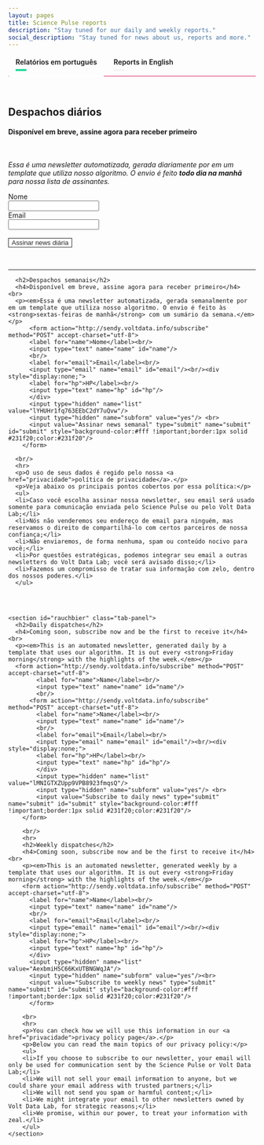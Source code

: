```yaml
---
layout: pages
title: Science Pulse reports
description: "Stay tuned for our daily and weekly reports."
social_description: "Stay tuned for news about us, reports and more."
---
```


<div class="tabset">
  <!-- Tab 1 -->
  <input type="radio" name="tabset" id="tab1" aria-controls="pt" checked>
  <label for="tab1">Relatórios em português</label>
  <!-- Tab 2 -->
  <input type="radio" name="tabset" id="tab2" aria-controls="en">
  <label for="tab2">Reports in English</label>

  <div class="tab-panels">
    <section id="marzen" class="tab-panel">
      <h2>Despachos diários</h2>
      <h4>Disponível em breve, assine agora para receber primeiro</h4> <br>
      <p><em>Essa é uma newsletter automatizada, gerada diariamente por em um template que utiliza nosso algoritmo. O envio é feito <strong>todo dia na manhã</strong> para nossa lista de assinantes.</em></p>
      <form action="http://sendy.voltdata.info/subscribe" method="POST" accept-charset="utf-8">
	<label for="name">Nome</label><br/>
	<input type="text" name="name" id="name"/>
	<br/>
	<label for="email">Email</label><br/>
	<input type="email" name="email" id="email"/><br/><div style="display:none;">
	<label for="hp">HP</label><br/>
	<input type="text" name="hp" id="hp"/>
	</div>
	<input type="hidden" name="list" value="sD763KrVjKu94WXNws4KSxTA"/>
	<input type="hidden" name="subform" value="yes"/><br>
	<input value="Assinar news diária" type="submit" name="submit" id="submit" style="background-color:#fff !important;border:1px solid #231f20;color:#231f20"/>
</form>
      <br/>
      <hr>

      <h2>Despachos semanais</h2>
      <h4>Disponível em breve, assine agora para receber primeiro</h4> <br>
      <p><em>Essa é uma newsletter automatizada, gerada semanalmente por em um template que utiliza nosso algoritmo. O envio é feito às <strong>sextas-feiras de manhã</strong> com um sumário da semana.</em></p>
          <form action="http://sendy.voltdata.info/subscribe" method="POST" accept-charset="utf-8">
          <label for="name">Nome</label><br/>
          <input type="text" name="name" id="name"/>
          <br/>
          <label for="email">Email</label><br/>
          <input type="email" name="email" id="email"/><br/><div style="display:none;">
          <label for="hp">HP</label><br/>
          <input type="text" name="hp" id="hp"/>
          </div>
          <input type="hidden" name="list" value="lYHUHr1fq763EEbC2dY7uQvw"/>
          <input type="hidden" name="subform" value="yes"/> <br>
          <input value="Assinar news semanal" type="submit" name="submit" id="submit" style="background-color:#fff !important;border:1px solid #231f20;color:#231f20"/>
        </form>

      <br/>
      <hr>
      <p>O uso de seus dados é regido pelo nossa <a href="privacidade">política de privacidade</a>.</p>
      <p>Veja abaixo os principais pontos cobertos por essa política:</p>
      <ul>
      <li>Caso você escolha assinar nossa newsletter, seu email será usado somente para comunicação enviada pelo Science Pulse ou pelo Volt Data Lab;</li>
      <li>Nós não venderemos seu endereço de email para ninguém, mas reservamos o direito de compartilhá-lo com certos parceiros de nossa confiança;</li>
      <li>Não enviaremos, de forma nenhuma, spam ou conteúdo nocivo para você;</li>
      <li>Por questões estratégicas, podemos integrar seu email a outras newsletters do Volt Data Lab; você será avisado disso;</li>
      <li>Fazemos um compromisso de tratar sua informação com zelo, dentro dos nossos poderes.</li>
      </ul>
  </section>


    <section id="rauchbier" class="tab-panel">
      <h2>Daily dispatches</h2>
      <h4>Coming soon, subscribe now and be the first to receive it</h4><br>
      <p><em>This is an automated newsletter, generated daily by a template that uses our algorithm. It is out every <strong>Friday morning</strong> with the highlights of the week.</em></p>
      <form action="http://sendy.voltdata.info/subscribe" method="POST" accept-charset="utf-8">
        	<label for="name">Name</label><br/>
        	<input type="text" name="name" id="name"/>
        	<br/>
          <form action="http://sendy.voltdata.info/subscribe" method="POST" accept-charset="utf-8">
          	<label for="name">Name</label><br/>
          	<input type="text" name="name" id="name"/>
          	<br/>
          	<label for="email">Email</label><br/>
          	<input type="email" name="email" id="email"/><br/><div style="display:none;">
          	<label for="hp">HP</label><br/>
          	<input type="text" name="hp" id="hp"/>
          	</div>
          	<input type="hidden" name="list" value="lMNIGTXZUpp9VPB8923fmqsQ"/>
          	<input type="hidden" name="subform" value="yes"/> <br>
          	<input value="Subscribe to daily news" type="submit" name="submit" id="submit" style="background-color:#fff !important;border:1px solid #231f20;color:#231f20"/>
        </form>

        <br/>
        <hr>
        <h2>Weekly dispatches</h2>
        <h4>Coming soon, subscribe now and be the first to receive it</h4><br>
        <p><em>This is an automated newsletter, generated weekly by a template that uses our algorithm. It is out every <strong>Friday morning</strong> with the highlights of the week.</em></p>
        <form action="http://sendy.voltdata.info/subscribe" method="POST" accept-charset="utf-8">
          <label for="name">Name</label><br/>
          <input type="text" name="name" id="name"/>
          <br/>
          <label for="email">Email</label><br/>
          <input type="email" name="email" id="email"/><br/><div style="display:none;">
          <label for="hp">HP</label><br/>
          <input type="text" name="hp" id="hp"/>
          </div>
          <input type="hidden" name="list" value="AexbmiH5C66KxUTBNGWqJA"/>
          <input type="hidden" name="subform" value="yes"/><br>
          <input value="Subscribe to weekly news" type="submit" name="submit" id="submit" style="background-color:#fff !important;border:1px solid #231f20;color:#231f20"/>
          </form>

        <br>
        <hr>
        <p>You can check how we will use this information in our <a href="privacidade">privacy policy page</a>.</p>
        <p>Below you can read the main topics of our privacy policy:</p>
        <ul>
        <li>If you choose to subscribe to our newsletter, your email will only be used for communication sent by the Science Pulse or Volt Data Lab;</li>
        <li>We will not sell your email information to anyone, but we could share your email address with trusted partners;</li>
        <li>We will not send you spam or harmful content;</li>
        <li>We might integrate your email to other newsletters owned by Volt Data Lab, for strategic reasons;</li>
        <li>We promise, within our power, to treat your information with zeal.</li>
        </ul>
    </section>
  </div>

</div>

<style>
.tabset > input[type="radio"] {
  position: absolute;
  left: -200vw;
}

.tabset .tab-panel {
  display: none;
}

.tabset > input:first-child:checked ~ .tab-panels > .tab-panel:first-child,
.tabset > input:nth-child(3):checked ~ .tab-panels > .tab-panel:nth-child(2),
.tabset > input:nth-child(5):checked ~ .tab-panels > .tab-panel:nth-child(3),
.tabset > input:nth-child(7):checked ~ .tab-panels > .tab-panel:nth-child(4),
.tabset > input:nth-child(9):checked ~ .tab-panels > .tab-panel:nth-child(5),
.tabset > input:nth-child(11):checked ~ .tab-panels > .tab-panel:nth-child(6) {
  display: block;
}

.tabset > label {
  position: relative;
  display: inline-block;
  max-width: 210px;
  padding: 5px 15px 20px;
  border: 0px solid transparent;
  border-bottom: 0;
  cursor: pointer;
  border-radius: 3px;
  font-weight: 600;
}

.tabset > label::after {
  content: "";
  position: absolute;
  left: 15px;
  bottom: 10px;
  width: 22px;
  height: 4px;
  background: #f4f4f4;
}

.tabset > label:hover,
.tabset > input:focus + label {
  color: #1cd999;
}

.tabset > label:hover::after,
.tabset > input:focus + label::after,
.tabset > input:checked + label::after {
  background: #1cd999;
}

.tabset > input:checked + label {
  border-color: #000;
  border-bottom: 1px solid #fff;
  margin-bottom: -1px;
}

.tab-panel {
  padding: 30px 0;
  border-top: 1px solid #d91c5c;
}
</style>
